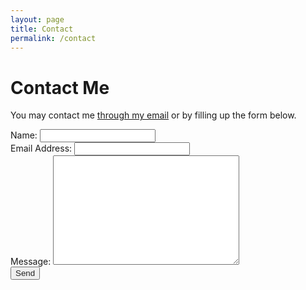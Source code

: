 ```yaml
---
layout: page
title: Contact
permalink: /contact
---
```


# Contact Me

You may contact me [through my email](mailto:axeltan@outlook.sg) or by filling up the form below.

<div id=contact>
    <form action="https://formspree.io/f/xyylbezz" method="POST">
        <label for="name">Name:</label>
        <input type="text" id="name" name="name" class="full-width"><br>
        <label for="email">Email Address:</label>
        <input type="email" id="email" name="_replyto" class="full-width"><br>
        <label for="message">Message:</label>
        <textarea name="message" id="message" cols="30" rows="10" style="width:59%; height:175px;"></textarea><br>
        <input type="submit" value="Send" class="button" style="color:#222">
    </form>
</div>